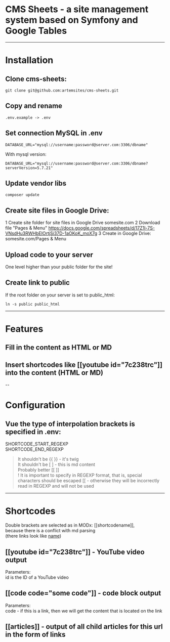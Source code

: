 # CMS Sheets - a site management system based on Symfony and Google Tables

---

# Installation 

## Clone cms-sheets: 
```
git clone git@github.com:artemsites/cms-sheets.git
```

## Copy and rename  
```
.env.example -> .env
```

## Set connection MySQL in .env
```
DATABASE_URL="mysql://username:password@server.com:3306/dbname"
```
With mysql version:
```
DATABASE_URL="mysql://username:password@server.com:3306/dbname?serverVersion=5.7.21"
```

## Update vendor libs
```
composer update
```



## Create site files in Google Drive:  
1 Create site folder for site files in Google Drive
  somesite.com
2 Download file "Pages & Menu"
  https://docs.google.com/spreadsheets/d/17Z1l-7S-VNsdHu3RWHbEIOrtjSi37D-1aOKoK_moX7g
3 Create in Google Drive: 
  somesite.com/Pages & Menu







## Upload code to your server
One level higher than your public folder for the site! 

## Create link to public
If the root folder on your server is set to public_html:  
```
ln -s public public_html
```
---

# Features

## Fill in the content as HTML or MD
## Insert shortcodes like [[youtube id="7c238trc"]] into the content (HTML or MD)

--

# Configuration 

## Vue the type of interpolation brackets is specified in .env:   
  SHORTCODE_START_REGEXP   
  SHORTCODE_END_REGEXP    
  > It shouldn't be {{ }} - it's twig   
  > It shouldn't be [ ] - this is md content   
  > Probably better [[ ]]   
  > ! It is important to specify in REGEXP format, that is, special characters should be escaped \[\[ - otherwise they will be incorrectly read in REGEXP and will not be used   

---

# Shortcodes

Double brackets are selected as in MODx: [[shortcodename]],   
because there is a conflict with md parsing   
(there links look like [name](http://...))   

## [[youtube id="7c238trc"]] - YouTube video output
  Parameters:    
    id is the ID of a YouTube video    

## [[code code="some code"]] - code block output
  Parameters:   
    code - if this is a link, then we will get the content that is located on the link    

## [[articles]] - output of all child articles for this url in the form of links